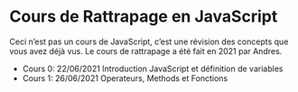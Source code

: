 # Cours de Rattrapage en JavaScript 
Ceci n’est pas un cours de JavaScript, c’est une révision des concepts que vous avez déjà vus. 
Le cours de rattrapage a été fait en 2021 par Andres.

- Cours 0: 22/06/2021 Introduction JavaScript et définition de variables
- Cours 1: 26/06/2021 Operateurs, Methods et Fonctions

